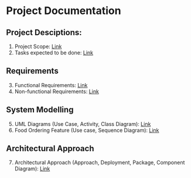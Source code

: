 # Project Documentation 

## Project Desciptions:
1. Project Scope: [Link](./Documentation/Overview/Descriptions.md)
2. Tasks expected to be done: [Link](./Documentation/Overview/Tasks.md)


## Requirements

3. Functional Requirements: [Link](./Documentation/Requirements/Functional_Requirements.md)
4. Non-functional Requirements: [Link](./Documentation/Requirements/Non-functional_Requirements.md)

## System Modelling
5. UML Diagrams (Use Case, Activity, Class Diagram): [Link](./Documentation/Diagrams.md)
6. Food Ordering Feature (Use case, Sequence Diagram): [Link](./Documentation/Food_Ordering_Feature.md)


## Architectural Approach
7. Architectural Approach (Approach, Deployment, Package, Component Diagram): [Link](./Documentation/Architecture_Approach.md)
